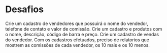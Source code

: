 # Desafios

Crie um cadastro de vendedores que possuirá o nome do vendedor, telefone de contato e valor de comissão. 
Crie um cadastro e produtos com o nome, descrição, código de barra e preço.
Crie um cadastro de vendas do vendedor.
Com os cadastros efetuados, preciso de relatorios que mostrem as comissões de cada vendedor, os 10 mais e os 10 menos.